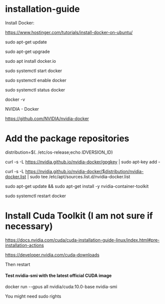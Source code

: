 # installation-guide

Install Docker: 

https://www.hostinger.com/tutorials/install-docker-on-ubuntu/ 
 

sudo apt-get update 

sudo apt-get upgrade 
 

sudo apt install docker.io 
  

sudo systemctl start docker 

sudo systemctl enable docker 
 

sudo systemctl status docker 
 

docker -v 
 

 
 

NVIDIA - Docker 

https://github.com/NVIDIA/nvidia-docker 
 

# Add the package repositories  

distribution=$(. /etc/os-release;echo $ID$VERSION_ID)  

curl -s -L https://nvidia.github.io/nvidia-docker/gpgkey | sudo apt-key add -  

curl -s -L https://nvidia.github.io/nvidia-docker/$distribution/nvidia-docker.list | sudo tee /etc/apt/sources.list.d/nvidia-docker.list  

 
sudo apt-get update && sudo apt-get install -y nvidia-container-toolkit  

sudo systemctl restart docker 
 

 
 

# Install Cuda Toolkit (I am not sure if necessary) 

 https://docs.nvidia.com/cuda/cuda-installation-guide-linux/index.html#pre-installation-actions

https://developer.nvidia.com/cuda-downloads 

 
 

Then restart 

 
 

#### Test nvidia-smi with the latest official CUDA image 

docker run --gpus all nvidia/cuda:10.0-base nvidia-smi 
 

You might need sudo rights  
